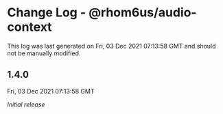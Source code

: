 # Change Log - @rhom6us/audio-context

This log was last generated on Fri, 03 Dec 2021 07:13:58 GMT and should not be manually modified.

## 1.4.0
Fri, 03 Dec 2021 07:13:58 GMT

_Initial release_


